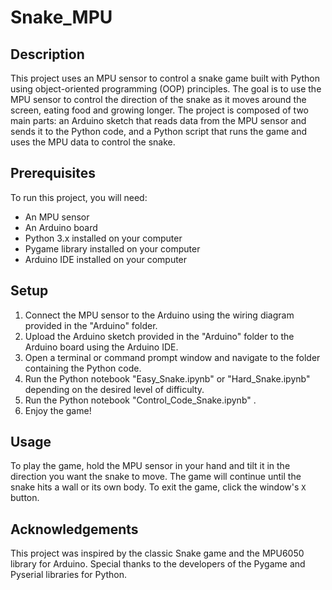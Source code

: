 # Snake_MPU

## Description

This project uses an MPU sensor to control a snake game built with Python using object-oriented programming (OOP) principles. The goal is to use the MPU sensor to control the direction of the snake as it moves around the screen, eating food and growing longer. The project is composed of two main parts: an Arduino sketch that reads data from the MPU sensor and sends it to the Python code, and a Python script that runs the game and uses the MPU data to control the snake.

## Prerequisites

To run this project, you will need:

- An MPU sensor
- An Arduino board
- Python 3.x installed on your computer
- Pygame library installed on your computer
- Arduino IDE installed on your computer

## Setup

1. Connect the MPU sensor to the Arduino using the wiring diagram provided in the "Arduino" folder.
2. Upload the Arduino sketch provided in the "Arduino" folder to the Arduino board using the Arduino IDE.
3. Open a terminal or command prompt window and navigate to the folder containing the Python code.
4. Run the Python notebook "Easy_Snake.ipynb" or "Hard_Snake.ipynb" depending on the desired level of difficulty.
5. Run the Python notebook "Control_Code_Snake.ipynb" .
6. Enjoy the game!

## Usage

To play the game, hold the MPU sensor in your hand and tilt it in the direction you want the snake to move. The game will continue until the snake hits a wall or its own body. To exit the game, click the window's `X` button.

## Acknowledgements

This project was inspired by the classic Snake game and the MPU6050 library for Arduino. Special thanks to the developers of the Pygame and Pyserial libraries for Python.

